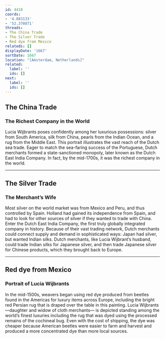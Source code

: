 ```yaml
---
id: 4418
coords:
- '4.883133'
- '52.370871'
threads:
- The China Trade
- The Silver Trade
- Red dye from Mexico
relateds: []
displayDate: '1667'
sortDate: 1667
location: "[Amsterdam, Netherlands]"
related:
  label: ''
  ids: []
next:
  label: ''
  ids: []
---
```


## The China Trade

### The Richest Company in the World

Lucia Wijbrants poses confidently among her luxurious possessions: silver from South America, silk from China, pearls from the Indian Ocean, and a rug from the Middle East. This portrait illustrates the vast reach of the Dutch sea trade. Eager to match the sea-faring success of the Portuguese, Dutch merchants formed a state-sanctioned monopoly, later known as the Dutch East India Company. In fact, by the mid-1700s, it was the richest company in the world.

* * *

## The Silver Trade

### The Merchant’s Wife

Most silver on the world market was from Mexico and Peru, and thus controlled by Spain.  Holland had gained its independence from Spain, and had to look for other sources of silver if they wanted to trade with China.  Enter the Dutch East India Company, the first truly globally integrated company in history. Because of their vast trading network, Dutch merchants could connect supply and demand in sophisticated ways: Japan had silver, but wanted Indian silks.  Dutch merchants, like Lucia Wijbrant’s husband, could trade Indian silks for Japanese silver, and then trade Japanese silver for Chinese products, which they brought back to Europe.

* * *

## Red dye from Mexico

### Portrait of Lucia Wijbrants

In the mid-1500s, weavers began using red dye produced from beetles found in the Americas for luxury items across Europe, including the bright red Persian rug that is draped over the table in this painting. Lucia Wijbrants—daughter and widow of cloth merchants— is depicted standing among the world’s finest luxuries including the rug that was dyed using the processed remains of the cochineal bug. Even with the cost of shipping, the dye was cheaper because American beetles were easier to farm and harvest and produced a more concentrated dye than more local sources. 
